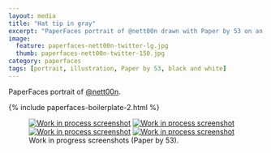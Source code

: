 ```yaml
---
layout: media
title: "Hat tip in gray"
excerpt: "PaperFaces portrait of @nett00n drawn with Paper by 53 on an iPad."
image: 
  feature: paperfaces-nett00n-twitter-lg.jpg
  thumb: paperfaces-nett00n-twitter-150.jpg
category: paperfaces
tags: [portrait, illustration, Paper by 53, black and white]
---
```


PaperFaces portrait of [@nett00n](http://twitter.com/Tnett00n).

{% include paperfaces-boilerplate-2.html %}

<figure class="half">
	<a href="{{ site.url }}/images/paperfaces-nett00n-process-1-lg.jpg"><img src="{{ site.url }}/images/paperfaces-nett00n-process-1-600.jpg" alt="Work in process screenshot"></a>
	<a href="{{ site.url }}/images/paperfaces-nett00n-process-2-lg.jpg"><img src="{{ site.url }}/images/paperfaces-nett00n-process-2-600.jpg" alt="Work in process screenshot"></a>
	<a href="{{ site.url }}/images/paperfaces-nett00n-process-3-lg.jpg"><img src="{{ site.url }}/images/paperfaces-nett00n-process-3-600.jpg" alt="Work in process screenshot"></a>
	<a href="{{ site.url }}/images/paperfaces-nett00n-process-4-lg.jpg"><img src="{{ site.url }}/images/paperfaces-nett00n-process-4-600.jpg" alt="Work in process screenshot"></a>
	<figcaption>Work in progress screenshots (Paper by 53).</figcaption>
</figure>